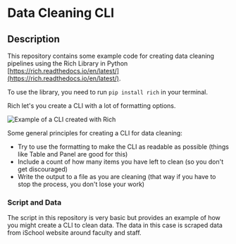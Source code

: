 # Data Cleaning CLI

## Description

This repository contains some example code for creating data cleaning pipelines using the Rich Library in Python [https://rich.readthedocs.io/en/latest/](https://rich.readthedocs.io/en/latest/).

To use the library, you need to run `pip install rich` in your terminal.

Rich let's you create a CLI with a lot of formatting options.

![Example of a CLI created with Rich](https://raw.githubusercontent.com/Textualize/rich-cli/main/imgs/csv1.png)

Some general principles for creating a CLI for data cleaning:

- Try to use the formatting to make the CLI as readable as possible (things like Table and Panel are good for this)
- Include a count of how many items you have left to clean (so you don't get discouraged)
- Write the output to a file as you are cleaning (that way if you have to stop the process, you don't lose your work)

### Script and Data

The script in this repository is very basic but provides an example of how you might create a CLI to clean data. The data in this case is scraped data from iSchool website around faculty and staff.
